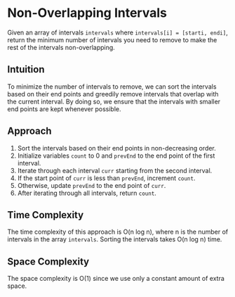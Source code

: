 # Non-Overlapping Intervals
Given an array of intervals `intervals` where `intervals[i] = [starti, endi]`, return the minimum number of intervals you need to remove to make the rest of the intervals non-overlapping.

## Intuition
To minimize the number of intervals to remove, we can sort the intervals based on their end points and greedily remove intervals that overlap with the current interval. By doing so, we ensure that the intervals with smaller end points are kept whenever possible.

## Approach
1. Sort the intervals based on their end points in non-decreasing order.
2. Initialize variables `count` to 0 and `prevEnd` to the end point of the first interval.
3. Iterate through each interval `curr` starting from the second interval.
4. If the start point of `curr` is less than `prevEnd`, increment `count`.
5. Otherwise, update `prevEnd` to the end point of `curr`.
6. After iterating through all intervals, return `count`.

## Time Complexity
The time complexity of this approach is O(n log n), where n is the number of intervals in the array `intervals`. Sorting the intervals takes O(n log n) time.

## Space Complexity
The space complexity is O(1) since we use only a constant amount of extra space.
